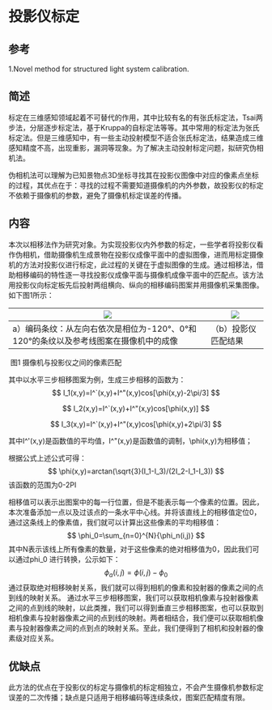 # 投影仪标定

## 参考

 1.Novel method for structured light system calibration. 



## 简述

​	标定在三维感知领域起着不可替代的作用，其中比较有名的有张氏标定法，Tsai两步法，分层逐步标定法，基于Kruppa的自标定法等等。其中常用的标定法为张氏标定法。但是三维感知中，有一些主动投射模型不适合张氏标定法，结果造成三维感知精度不高，出现重影，漏洞等现象。为了解决主动投射标定问题，拟研究伪相机法。

​	伪相机法可以理解为已知景物点3D坐标寻找其在投影仪图像中对应的像素点坐标的过程，其优点在于：寻找的过程不需要知道摄像机的内外参数，故投影仪的标定不依赖于摄像机的参数，避免了摄像机标定误差的传播。



## 内容

​	本次以相移法作为研究对象。为实现投影仪内外参数的标定，一些学者将投影仪看作伪相机，借助摄像机生成景物在投影仪成像平面中的虚拟图像，进而用标定摄像机的方法对投影仪进行标定，此过程的关键在于虚拟图像的生成。通过相移法，借助相移编码的特性逐一寻找投影仪成像平面与摄像机成像平面中的匹配点。该方法用投影仪向标定板先后投射两组横向、纵向的相移编码图案并用摄像机采集图像。如下图1所示：

| <img src="E:\学习\项目\标定\图片\1.png"  />                  | <img src="E:\学习\项目\标定\图片\2.png"  /> |
| ------------------------------------------------------------ | ------------------------------------------- |
| a）编码条纹：从左向右依次是相位为-120°、0°和120°的条纹以及参考线图案在摄像机中的成像 | （b）投影仪匹配结果                         |

​																			图1 摄像机与投影仪之间的像素匹配



其中以水平三步相移图案为例，生成三步相移的函数为：
$$
I_1(x,y)=I^`(x,y)+I^"(x,y)cos[\phi(x,y)-2\pi/3]
$$

$$
I_2(x,y)=I^`(x,y)+I^"(x,y)cos[\phi(x,y)]
$$

$$
I_3(x,y)=I^`(x,y)+I^"(x,y)cos[\phi(x,y)+2\pi/3]
$$

​	其中I^'(x,y)是函数值的平均值，I^"(x,y)是函数值的调制，\phi(x,y)为相移值；

根据公式上述公式可得：
$$
\phi(x,y)=arctan(\sqrt{3}(I_1-I_3)/(2I_2-I_1-I_3))
$$
该函数的范围为0-2PI

​	相移值可以表示出图案中的每一行位置，但是不能表示每一个像素的位置。因此，本次准备添加一点以及过该点的一条水平中心线。并将该直线上的相移值定位0，通过这条线上的像素值，我们就可以计算出这些像素的平均相移值：
$$
\phi_0=\sum_{n=0}^{N}{\phi_n(i,j)}
$$
其中N表示该线上所有像素的数量，对于这些像素的绝对相移值为0，因此我们可以通过phi_0 进行转换，公示如下：
$$
\phi_a(i,j)=\phi(i,j)-\phi_0
$$
​	通过获取绝对相移映射关系，我们就可以得到相机的像素和投射器的像素之间的点到线的映射关系。
通过水平三步相移图案，我们可以获取相机像素与投射器像素之间的点到线的映射，以此类推，我们可以得到垂直三步相移图案，也可以获取到相机像素与投射器像素之间的点到线的映射。两者相结合，我们便可以获取相机像素与投射器像素之间的点到点的映射关系。至此，我们便得到了相机和投射器的像素级对应关系。



## 优缺点

​	此方法的优点在于投影仪的标定与摄像机的标定相独立，不会产生摄像机参数标定误差的二次传播；缺点是只适用于相移编码等连续条纹，图案匹配精度有限。